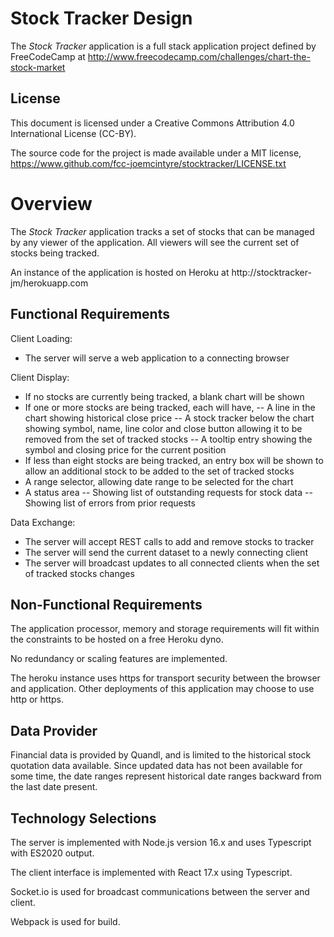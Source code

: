 # Stock Tracker Design

The *Stock Tracker* application is a full stack application project defined by
FreeCodeCamp at
http://www.freecodecamp.com/challenges/chart-the-stock-market

## License
This document is licensed under a Creative Commons Attribution 4.0
International License (CC-BY).

The source code for the project is made available under a MIT license,
https://www.github.com/fcc-joemcintyre/stocktracker/LICENSE.txt

# Overview

The *Stock Tracker* application tracks a set of stocks that can be managed
by any viewer of the application. All viewers will see the current set of
stocks being tracked.

An instance of the application is hosted on Heroku at
http://stocktracker-jm/herokuapp.com

## Functional Requirements

Client Loading:

- The server will serve a web application to a connecting browser

Client Display:

- If no stocks are currently being tracked, a blank chart will be shown
- If one or more stocks are being tracked, each will have,
-- A line in the chart showing historical close price
-- A stock tracker below the chart showing symbol, name, line color and
close button allowing it to be removed from the set of tracked stocks
-- A tooltip entry showing the symbol and closing price for the current position
- If less than eight stocks are being tracked, an entry box will be shown to
allow an additional stock to be added to the set of tracked stocks
- A range selector, allowing date range to be selected for the chart
- A status area
-- Showing list of outstanding requests for stock data
-- Showing list of errors from prior requests

Data Exchange:

- The server will accept REST calls to add and remove stocks to tracker
- The server will send the current dataset to a newly connecting client
- The server will broadcast updates to all connected clients when the set of
tracked stocks changes

## Non-Functional Requirements

The application processor, memory and storage requirements will fit within the
constraints to be hosted on a free Heroku dyno.

No redundancy or scaling features are implemented.

The heroku instance uses https for transport security between the browser and
application. Other deployments of this application may choose to use http or
https.

## Data Provider

Financial data is provided by Quandl, and is limited to the historical stock
quotation data available. Since updated data has not been available for some
time, the date ranges represent historical date ranges backward from the last
date present.

## Technology Selections

The server is implemented with Node.js version 16.x and uses Typescript
with ES2020 output.

The client interface is implemented with React 17.x using Typescript.

Socket.io is used for broadcast communications between the server and client.

Webpack is used for build.
